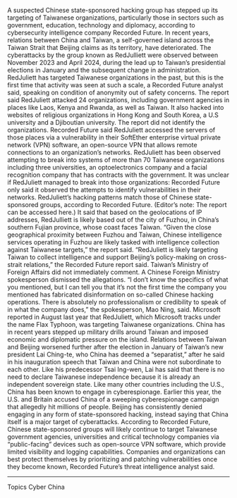 A suspected Chinese state-sponsored hacking group has stepped up its targeting of Taiwanese organizations, particularly those in sectors such as government, education, technology and diplomacy, according to cybersecurity intelligence company Recorded Future.
In recent years, relations between China and Taiwan, a self-governed island across the Taiwan Strait that Beijing claims as its territory, have deteriorated. The cyberattacks by the group known as RedJulliett were observed between November 2023 and April 2024, during the lead up to Taiwan’s presidential elections in January and the subsequent change in administration.
RedJuliett has targeted Taiwanese organizations in the past, but this is the first time that activity was seen at such a scale, a Recorded Future analyst said, speaking on condition of anonymity out of safety concerns.
The report said RedJuliett attacked 24 organizations, including government agencies in places like Laos, Kenya and Rwanda, as well as Taiwan.
It also hacked into websites of religious organizations in Hong Kong and South Korea, a U.S university and a Djiboutian university. The report did not identify the organizations.
Recorded Future said RedJuliett accessed the servers of those places via a vulnerability in their SoftEther enterprise virtual private network (VPN) software, an open-source VPN that allows remote connections to an organization’s networks.
RedJuliett has been observed attempting to break into systems of more than 70 Taiwanese organizations including three universities, an optoelectronics company and a facial recognition company that has contracts with the government.
It was unclear if RedJuliett managed to break into those organizations: Recorded Future only said it observed the attempts to identify vulnerabilities in their networks.
RedJuliett’s hacking patterns match those of Chinese state-sponsored groups, according to Recorded Future. (Editor’s note: The report can be accessed here.)
It said that based on the geolocations of IP addresses, RedJulliett is likely based out of the city of Fuzhou, in China’s southern Fujian province, whose coast faces Taiwan.
“Given the close geographical proximity between Fuzhou and Taiwan, Chinese intelligence services operating in Fuzhou are likely tasked with intelligence collection against Taiwanese targets,” the report said.
“RedJuliett is likely targeting Taiwan to collect intelligence and support Beijing’s policy-making on cross-strait relations,” the Recorded Future report said.
Taiwan’s Ministry of Foreign Affairs did not immediately comment.
A Chinese Foreign Ministry spokesperson dismissed the allegations.
“I don’t know the specifics of what you mentioned, but I can tell you that it’s not the first time the company you mentioned has fabricated disinformation on so-called Chinese hacking operations. There is absolutely no professionalism or credibility to speak of in what the company does,” the spokesperson, Mao Ning, said.
Microsoft reported in August last year that RedJuliett, which Microsoft tracks under the name Flax Typhoon, was targeting Taiwanese organizations.
China has in recent years stepped up military drills around Taiwan and imposed economic and diplomatic pressure on the island.
Relations between Taiwan and Beijing worsened further after the election in January of Taiwan’s new president Lai Ching-te, who China has deemed a “separatist,” after he said in his inauguration speech that Taiwan and China were not subordinate to each other. Like his predecessor Tsai Ing-wen, Lai has said that there is no need to declare Taiwanese independence because it is already an independent sovereign state.
Like many other countries including the U.S., China has been known to engage in cyberespionage. Earlier this year, the U.S. and Britain accused China of a sweeping cyberespionage campaign that allegedly hit millions of people.
Beijing has consistently denied engaging in any form of state-sponsored hacking, instead saying that China itself is a major target of cyberattacks.
According to Recorded Future, Chinese state-sponsored groups will likely continue to target Taiwanese government agencies, universities and critical technology companies via “public-facing” devices such as open-source VPN software, which provide limited visibility and logging capabilities.
Companies and organizations can best protect themselves by prioritizing and patching vulnerabilities once they become known, Recorded Future’s threat intelligence analyst said.
___

Topics
Cyber
China
